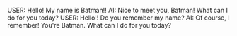 USER: Hello! My name is Batman!!
AI: Nice to meet you, Batman! What can I do for you today?
USER: Hello!! Do you remember my name?
AI: Of course, I remember! You're Batman.  What can I do for you today?
